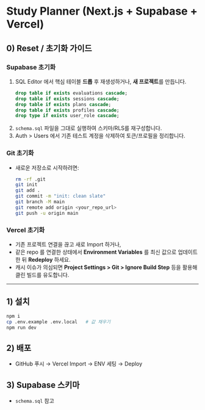 # Study Planner (Next.js + Supabase + Vercel)

## 0) Reset / 초기화 가이드

### Supabase 초기화
1. SQL Editor 에서 핵심 테이블 **드롭** 후 재생성하거나, **새 프로젝트**를 만듭니다.
   ```sql
   drop table if exists evaluations cascade;
   drop table if exists sessions cascade;
   drop table if exists plans cascade;
   drop table if exists profiles cascade;
   drop type if exists user_role cascade;
   ```
2. `schema.sql` 파일을 그대로 실행하여 스키마/RLS를 재구성합니다.
3. Auth > Users 에서 기존 테스트 계정을 삭제하여 토큰/프로필을 정리합니다.

### Git 초기화
- 새로운 저장소로 시작하려면:
  ```bash
  rm -rf .git
  git init
  git add .
  git commit -m "init: clean slate"
  git branch -M main
  git remote add origin <your_repo_url>
  git push -u origin main
  ```

### Vercel 초기화
- 기존 프로젝트 연결을 끊고 새로 Import 하거나,
- 같은 repo 를 연결한 상태에서 **Environment Variables** 를 최신 값으로 업데이트한 뒤 **Redeploy** 하세요.
- 캐시 이슈가 의심되면 **Project Settings > Git > Ignore Build Step** 등을 활용해 클린 빌드를 유도합니다.

---

## 1) 설치
```bash
npm i
cp .env.example .env.local   # 값 채우기
npm run dev
```

## 2) 배포
- GitHub 푸시 → Vercel Import → ENV 세팅 → Deploy

## 3) Supabase 스키마
- `schema.sql` 참고
